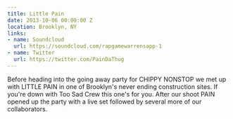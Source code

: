 ```yaml
---
title: Little Pain
date: 2013-10-06 00:00:00 Z
location: Brooklyn, NY
links:
- name: Soundcloud
  url: https://soundcloud.com/rapgamewarrensapp-1
- name: Twitter
  url: https://twitter.com/PainDaThug
---
```


Before heading into the going away party for CHIPPY NONSTOP we met up with LITTLE PAIN in one of Brooklyn's never ending construction sites. If you're down with Too Sad Crew this one's for you. After our shoot PAIN opened up the party with a live set followed by several more of our collaborators.

